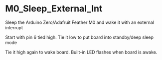 # M0_Sleep_External_Int
Sleep the Arduino Zero/Adafruit Feather M0 and wake it with an external interrupt

Start with pin 6 tied high. Tie it low to put board into standby/deep sleep mode

Tie it high again to wake board. Built-in LED flashes when board is awake.
